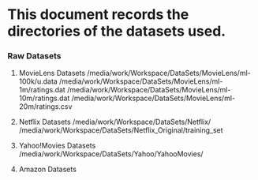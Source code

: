 # This document records the directories of the datasets used.

### Raw Datasets

1. MovieLens Datasets
/media/work/Workspace/DataSets/MovieLens/ml-100k/u.data
/media/work/Workspace/DataSets/MovieLens/ml-1m/ratings.dat
/media/work/Workspace/DataSets/MovieLens/ml-10m/ratings.dat
/media/work/Workspace/DataSets/MovieLens/ml-20m/ratings.csv

2. Netflix Datasets
/media/work/Workspace/DataSets/Netflix/
/media/work/Workspace/DataSets/Netflix_Original/training_set

3. Yahoo!Movies Datasets
/media/work/Workspace/DataSets/Yahoo/YahooMovies/

4. Amazon Datasets
